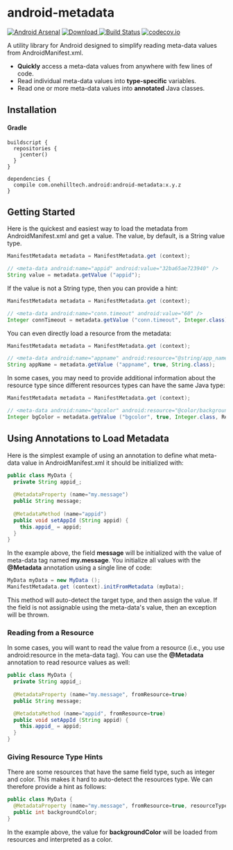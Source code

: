 android-metadata
==================

[![Android Arsenal](https://img.shields.io/badge/Android%20Arsenal-android--metadata-green.svg?style=true)](https://android-arsenal.com/details/1/4045)
[![Download](https://api.bintray.com/packages/onehilltech/android/android-metadata/images/download.svg) ](https://bintray.com/onehilltech/android/android-metadata/_latestVersion)
[![Build Status](https://travis-ci.org/onehilltech/android-metadata.svg)](https://travis-ci.org/onehilltech/android-metadata)
[![codecov.io](http://codecov.io/github/onehilltech/android-metadata/coverage.svg?branch=master)](http://codecov.io/github/onehilltech/android-metadata?branch=master)

A utility library for Android designed to simplify reading meta-data
values from AndroidManifest.xml.

* **Quickly** access a meta-data values from anywhere with few lines of code.
* Read individual meta-data values into **type-specific** variables.
* Read one or more meta-data values into **annotated** Java classes.

## Installation

#### Gradle

```
buildscript {
  repositories {
    jcenter()
  }
}

dependencies {
  compile com.onehilltech.android:android-metadata:x.y.z
}
```

## Getting Started

Here is the quickest and easiest way to load the metadata from AndroidManifest.xml
and get a value. The value, by default, is a String value type.

```java
ManifestMetadata metadata = ManifestMetadata.get (context);

// <meta-data android:name="appid" android:value="32ba65ae723940" />
String value = metadata.getValue ("appid");
```

If the value is not a String type, then you can provide a hint:

```java
ManifestMetadata metadata = ManifestMetadata.get (context);

// <meta-data android:name="conn.timeout" android:value="60" />
Integer connTimeout = metadata.getValue ("conn.timeout", Integer.class);
```

You can even directly load a resource from the metadata:

```java
ManifestMetadata metadata = ManifestMetadata.get (context);

// <meta-data android:name="appname" android:resource="@string/app_name" />
String appName = metadata.getValue ("appname", true, String.class);
```

In some cases, you may need to provide additional information about
the resource type since different resources types can have the same 
Java type:

```java
ManifestMetadata metadata = ManifestMetadata.get (context);

// <meta-data android:name="bgcolor" android:resource="@color/background" />
Integer bgColor = metadata.getValue ("bgcolor", true, Integer.class, ResourceType.Color);
```

## Using Annotations to Load Metadata

Here is the simplest example of using an annotation to define what 
meta-data value in AndroidManifest.xml it should be initialized with:

```java
public class MyData {
  private String appid_;
  
  @MetadataProperty (name="my.message")
  public String message;
  
  @MetadataMethod (name="appid")
  public void setAppId (String appid) {
    this.appid_ = appid;
  }
}
```

In the example above, the field **message** will be initialized with 
the value of meta-data tag named **my.message**. You initialize all 
values with the **@Metadata** annotation using a single line of code:

```java
MyData myData = new MyData ();
ManifestMetadata.get (context).initFromMetadata (myData);
```

This method will auto-detect the target type, and then assign the value. 
If the field is not assignable using the meta-data's value, then an 
exception will be thrown.

### Reading from a Resource

In some cases, you will want to read the value from a resource (i.e., 
you use android:resource in the meta-data tag). You can use the **@Metadata** 
annotation to read resource values as well:

```java
public class MyData {
  private String appid_;
  
  @MetadataProperty (name="my.message", fromResource=true)
  public String message;

  @MetadataMethod (name="appid", fromResource=true)
  public void setAppId (String appid) {
    this.appid_ = appid;
  }
}
```

### Giving Resource Type Hints

There are some resources that have the same field type, such as integer 
and color. This makes it hard to auto-detect the resources type. We can
therefore provide a hint as follows:

```java
public class MyData {
  @MetadataProperty (name="my.message", fromResource=true, resourceType=ResourceType.Color)
  public int backgroundColor;
}
```

In the example above, the value for **backgroundColor** will be loaded 
from resources and interpreted as a color.
 
